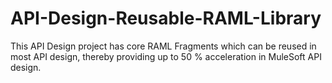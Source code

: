 # API-Design-Reusable-RAML-Library
This API Design project has core RAML Fragments which can be reused in most API design, thereby providing up to 50 % acceleration in MuleSoft API design.
